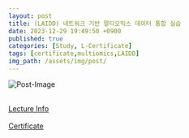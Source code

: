 ```yaml
---
layout: post
title: (LAIDD) 네트워크 기반 멀티오믹스 데이터 통합 실습
date: 2023-12-29 19:49:50 +0900
published: true
categories: [Study, L-Certificate]
tags: [certificate,multiomics,LAIDD]
img_path: /assets/img/post/
---
```


![Post-Image](CERTIFICATE-multipmics_based_network.png)
<br><br>

[Lecture Info](https://www.laidd.org/local/ubonline/view.php?id=276&group=1&returnurl=aHR0cHM6Ly93d3cubGFpZGQub3JnL2xvY2FsL3Vib25saW5lL2luZGV4LnBocD9vcmRlcnR5cGU9cmNfZCZncm91cD0xJmtleXdvcmQ9JUVCJTg0JUE0JUVEJThBJUI4JUVDJTlCJThDJUVEJTgxJUFDKyVFQSVCOCVCMCVFQiVCMCU5OCslRUIlQTklODAlRUQlOEIlQjAlRUMlOTglQTQlRUIlQUYlQjklRUMlOEElQTQrJUVCJThEJUIwJUVDJTlEJUI0JUVEJTg0JUIwKyVFRCU4NiVCNSVFRCU5NSVBOSslRUMlOEIlQTQlRUMlOEElQjUmZW5yb2xfc3RhcnQ9JmVucm9sX2VuZD0mc3R1ZHlfc3RhcnQ9JnN0dWR5X2VuZD0mcmVjb21tZW5kLW9ub2ZmPTA=)
<br><br>
[Certificate](https://www.laidd.org/local/ubonline/view.php?id=276&group=1&returnurl=aHR0cHM6Ly93d3cubGFpZGQub3JnL2xvY2FsL3Vib25saW5lL2luZGV4LnBocD9vcmRlcnR5cGU9cmNfZCZncm91cD0xJmtleXdvcmQ9JUVCJTg0JUE0JUVEJThBJUI4JUVDJTlCJThDJUVEJTgxJUFDKyVFQSVCOCVCMCVFQiVCMCU5OCslRUIlQTklODAlRUQlOEIlQjAlRUMlOTglQTQlRUIlQUYlQjklRUMlOEElQTQrJUVCJThEJUIwJUVDJTlEJUI0JUVEJTg0JUIwKyVFRCU4NiVCNSVFRCU5NSVBOSslRUMlOEIlQTQlRUMlOEElQjUmZW5yb2xfc3RhcnQ9JmVucm9sX2VuZD0mc3R1ZHlfc3RhcnQ9JnN0dWR5X2VuZD0mcmVjb21tZW5kLW9ub2ZmPTA=)
